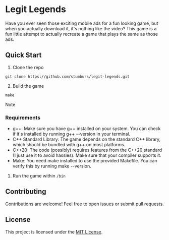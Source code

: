 # Legit Legends

Have you ever seen those exciting mobile ads for a fun looking game, but when you actually download it, it's nothing like the video? This game is a fun little attempt to actually recreate a game that plays the same as those ads.

## Quick Start

1. Clone the repo

```console
git clone https://github.com/stumburs/legit-legends.git
```

2. Build the game

```console
make
```

> [!NOTE]
>
> ### Requirements
>
> - g++: Make sure you have g++ installed on your system. You can check if it's installed by running g++ --version in your terminal.
> - C++ Standard Library: The game depends on the standard C++ library, which should be bundled with g++ on most platforms.
> - C++20: The code (possibly) requires features from the C++20 standard (I just use it to avoid hassles). Make sure that your compiler supports it.
> - Make: You need make installed to use the provided Makefile. You can verify this by running make --version.

1. Run the game within `/bin`

## Contributing

Contributions are welcome! Feel free to open issues or submit pull requests.

## License

This project is licensed under the [MIT License](LICENSE).
